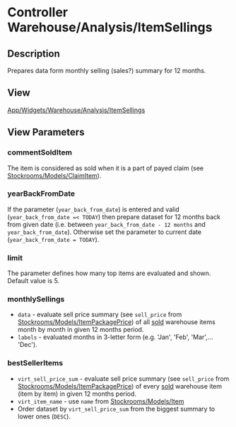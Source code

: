 # Controller Warehouse/Analysis/ItemSellings

## Description

Prepares data form monthly selling (sales?) summary for 12 months.

## View

[App/Widgets/Warehouse/Analysis/ItemSellings](../Views/ItemSellings.md)

## View Parameters

### commentSoldItem
The item is considered as sold when it is a part of payed claim (see [Stockrooms/Models/ClaimItem](../../Stockrooms/Models/ClaimItem.md)).

### yearBackFromDate
If the parameter (`year_back_from_date`) is entered and valid (`year_back_from_date =< TODAY`) then prepare dataset for 12 months back from given date (i.e. between `year_back_from_date - 12 months` and `year_back_from_date`). Otherwise set the parameter to current date (`year_back_from_date = TODAY`).

### limit
The parameter defines how many top items are evaluated and shown. Default value is 5.

### monthlySellings
* `data` - evaluate sell price summary (see `sell_price` from [Stockrooms/Models/ItemPackagePrice](../../Stockrooms/Models/ItemPackagePrice.md)) of all [sold](#comment-sold-item) warehouse items month by month in given 12 months period.
* `labels` - evaluated months in 3-letter form (e.g. 'Jan', 'Feb', 'Mar',... 'Dec').

### bestSellerItems
* `virt_sell_price_sum` - evaluate sell price summary (see `sell_price` from [Stockrooms/Models/ItemPackagePrice](../../Stockrooms/Models/ItemPackagePrice.md)) of every [sold](#comment-sold-item) warehouse item (item by item) in given 12 months period.
* `virt_item_name` - use `name` from [Stockrooms/Models/Item](../../Stockrooms/Models/Item.md)
* Order dataset by `virt_sell_price_sum` from the biggest summary to lower ones (`DESC`).
